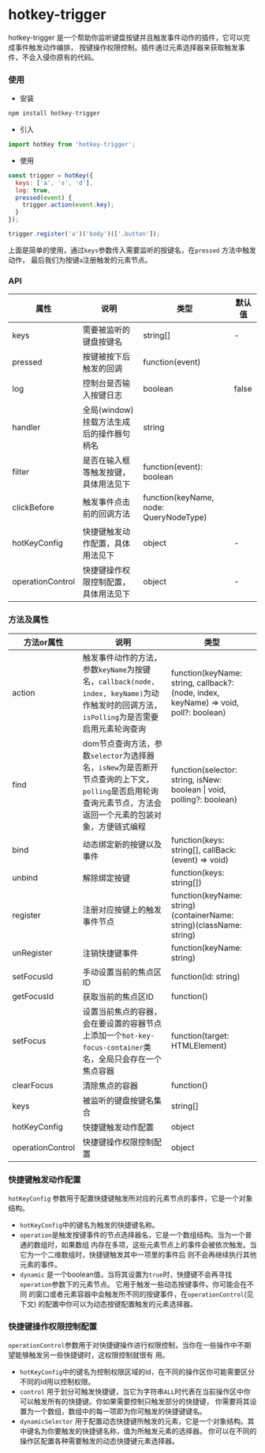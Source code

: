 # hotkey-trigger
hotkey-trigger 是一个帮助你监听键盘按键并且触发事件动作的插件，它可以完成事件触发动作编排，
按键操作权限控制。插件通过元素选择器来获取触发事件，不会入侵你原有的代码。
### 使用

 - 安装

```bash
npm install hotkey-trigger
```
 - 引入

```js
import hotKey from 'hotkey-trigger';
```
 - 使用
 
```javascript
const trigger = hotKey({
  keys: ['a', 's', 'd'],
  log: true,
  pressed(event) {
    trigger.action(event.key);
  }
});

trigger.register('a')('body')(['.button']);
```

上面是简单的使用，通过`keys`参数传入需要监听的按键名，在`pressed` 方法中触发动作，
最后我们为按键`a`注册触发的元素节点。

### API
|  属性 | 说明  | 类型  | 默认值  |
| ------------ | ------------ | ------------ | ------------ |
|  keys | 需要被监听的键盘按键名  |  string[] | -  |
|  pressed | 按键被按下后触发的回调  |  function(event) |   |
| log  |  控制台是否输入按键日志 | boolean  | false  |
| handler  | 全局(window)挂载方法生成后的操作器句柄名  | string  |   |
|  filter | 是否在输入框等触发按键，具体用法见下  | function(event): boolean  |   |
|  clickBefore | 触发事件点击前的回调方法  | function(keyName, node: QueryNodeType)  |   |
|  hotKeyConfig | 快捷键触发动作配置，具体用法见下  | object  | -  |
|  operationControl | 快捷键操作权限控制配置，具体用法见下  | object  | -  |

### 方法及属性
|  方法or属性 | 说明  | 类型  |
| ------------ | ------------ | ------------ |
|  action | 触发事件动作的方法，参数`keyName`为按键名，`callback(node, index, keyName)`为动作触发时的回调方法，`isPolling`为是否需要启用元素轮询查询  |  function(keyName: string, callback?: (node, index, keyName) => void, poll?: boolean) |
|  find | dom节点查询方法，参数`selector`为选择器名，`isNew`为是否断开节点查询的上下文，`polling`是否启用轮询查询元素节点，方法会返回一个元素的包装对象，方便链式编程  |  function(selector: string, isNew: boolean &#124; void, polling?: boolean) |
|  bind | 动态绑定新的按键以及事件  | function(keys: string[], callBack: (event) => void) |
|  unbind | 解除绑定按键  | function(keys: string[]) |
|  register | 注册对应按键上的触发事件节点  | function(keyName: string)(containerName: string)(className: string) |
|  unRegister | 注销快捷键事件  | function(keyName: string) |
|  setFocusId | 手动设置当前的焦点区ID  | function(id: string) |
|  getFocusId | 获取当前的焦点区ID  | function() |
|  setFocus | 设置当前焦点的容器，会在要设置的容器节点上添加一个`hot-key-focus-container`类名，全局只会存在一个焦点容器  | function(target: HTMLElement) |
|  clearFocus | 清除焦点的容器  | function() |
|  keys | 被监听的键盘按键名集合  |  string[] |
|  hotKeyConfig | 快捷键触发动作配置  | object  |
|  operationControl | 快捷键操作权限控制配置  | object  |

### 快捷键触发动作配置
`hotKeyConfig` 参数用于配置快捷键触发所对应的元素节点的事件，它是一个对象结构。

- `hotKeyConfig`中的键名为触发的快捷键名称。
- `operation`是触发按键事件的节点选择器名，它是一个数组结构。当为一个普通的数组时，如果数组
内存在多项，这些元素节点上的事件会被依次触发。当它为一个二维数组时，快捷键触发其中一项里的事件后
则不会再继续执行其他元素的事件。
- `dynamic` 是一个boolean值，当将其设置为`true`时，快捷键不会再寻找`operation`参数下的元素节点。
它用于触发一些动态按键事件。你可能会在不同 的窗口或者元素容器中会触发所不同的按键事件，在`operationControl`(见下文)
的配置中你可以为动态按键配置触发的元素选择器。

### 快捷键操作权限控制配置
`operationControl`参数用于对快捷键操作进行权限控制，当你在一些操作中不期望能够触发另一些快捷键时，这权限控制就很有
用。

- `hotKeyConfig`中的键名为控制权限区域的id，在不同的操作区你可能需要区分不同的id用以控制权限。
- `control` 用于划分可触发快捷键，当它为字符串`ALL`时代表在当前操作区中你可以触发所有的快捷键。你如果需要控制只触发部分的快捷键，
你需要将其设置为一个数组，数组中的每一项即为你可触发的快捷键键名。
- `dynamicSelector` 用于配置动态快捷键所触发的元素，它是一个对象结构。其中键名为你要触发的快捷键名称，值为所触发元素的选择器。
你可以在不同的操作区配置各种需要触发的动态快捷键元素选择器。



